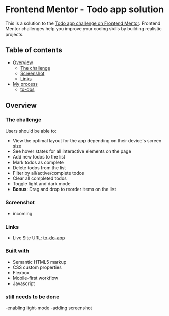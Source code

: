 # Frontend Mentor - Todo app solution

This is a solution to the [Todo app challenge on Frontend Mentor](https://www.frontendmentor.io/challenges/todo-app-Su1_KokOW). Frontend Mentor challenges help you improve your coding skills by building realistic projects.

## Table of contents

- [Overview](#overview)
    - [The challenge](#the-challenge)
    - [Screenshot](#screenshot)
    - [Links](#links)
- [My process](#my-process)
    - [to-dos](#still-needs-to-be-done)
## Overview

### The challenge

Users should be able to:

- View the optimal layout for the app depending on their device's screen size
- See hover states for all interactive elements on the page
- Add new todos to the list
- Mark todos as complete
- Delete todos from the list
- Filter by all/active/complete todos
- Clear all completed todos
- Toggle light and dark mode
- **Bonus**: Drag and drop to reorder items on the list

### Screenshot

- incoming

### Links

- Live Site URL: [to-do-app](https://andrejm97.github.io/Projects/todo-app-main/)

### Built with

- Semantic HTML5 markup
- CSS custom properties
- Flexbox
- Mobile-first workflow
- Javascript


### still needs to be done

-enabling light-mode
-adding screenshot
